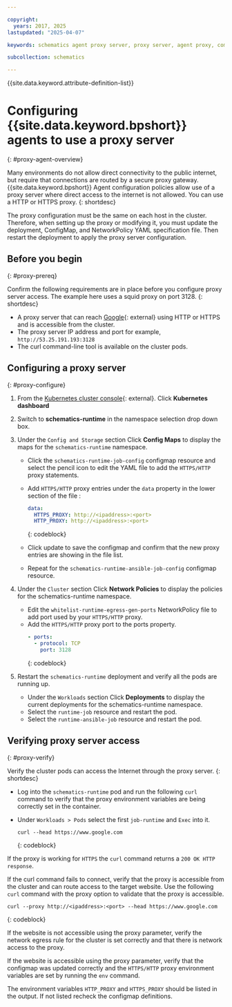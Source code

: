 ```yaml
---

copyright:
  years: 2017, 2025
lastupdated: "2025-04-07"

keywords: schematics agent proxy server, proxy server, agent proxy, command-line, api, ui

subcollection: schematics

---
```


{{site.data.keyword.attribute-definition-list}}

# Configuring {{site.data.keyword.bpshort}} agents to use a proxy server
{: #proxy-agent-overview}

Many environments do not allow direct connectivity to the public internet, but require that connections are routed by a secure proxy gateway. {{site.data.keyword.bpshort}} Agent configuration policies allow use of a proxy server where direct access to the internet is not allowed. You can use a HTTP or HTTPS proxy.
{: shortdesc}

The proxy configuration must be the same on each host in the cluster. Therefore, when setting up the proxy or modifying it, you must update the deployment, ConfigMap, and NetworkPolicy YAML specification file. Then restart the deployment to apply the proxy server configuration.

## Before you begin
{: #proxy-prereq}

Confirm the following requirements are in place before you configure proxy server access. The example here uses a squid proxy on port 3128.
{: shortdesc}

- A proxy server that can reach [Google](https://www.google.com){: external} using HTTP or HTTPS and is accessible from the cluster.
- The proxy server IP address and port for example, `http://53.25.191.193:3128`
- The curl command-line tool is available on the cluster pods.

## Configuring a proxy server
{: #proxy-configure}

1. From the [Kubernetes cluster console](https://cloud.ibm.com/kubernetes/clusters){: external}. Click **Kubernetes dashboard**
2. Switch to **schematics-runtime** in the namespace selection drop down box.
3. Under the `Config and Storage` section Click **Config Maps** to display the maps for the `schematics-runtime` namespace. 
    - Click  the `schematics-runtime-job-config` configmap resource and select the pencil icon to edit the YAML file to add the `HTTPS/HTTP` proxy statements. 

    - Add `HTTPS/HTTP` proxy entries under the `data` property in the lower section of the file :

        ```yaml
        data:
          HTTPS_PROXY: http://<ipaddress>:<port>
          HTTP_PROXY: http://<ipaddress>:<port>
        ```
        {: codeblock}
        
    - Click update to save the configmap and confirm that the new proxy entries are showing in the file list. 
    - Repeat for the `schematics-runtime-ansible-job-config` configmap resource. 

4. Under the `Cluster` section Click **Network Policies** to display the policies for the schematics-runtime namespace. 
   - Edit the `whitelist-runtime-egress-gen-ports` NetworkPolicy file to add port used by your `HTTPS/HTTP` proxy. 
   - Add the `HTTPS/HTTP` proxy port to the ports property.
      ```yaml
      - ports:
        - protocol: TCP
          port: 3128
     ```
     {: codeblock}

5. Restart the `schematics-runtime` deployment and verify all the pods are running up.
   - Under the `Workloads` section Click **Deployments** to display the current deployments for the schematics-runtime namespace. 
   - Select the `runtime-job` resource and restart the pod.  
   - Select the `runtime-ansible-job` resource and restart the pod.  

## Verifying proxy server access
{: #proxy-verify}

Verify the cluster pods can access the Internet through the proxy server.
{: shortdesc}

- Log into the `schematics-runtime` pod and run the following `curl` command to verify that the proxy environment variables are being correctly set in the container.
- Under `Workloads > Pods` select the first `job-runtime` and `Exec` into it.  
    
  ```curl
  curl --head https://www.google.com
  ```
  {: codeblock}

If the proxy is working for `HTTPS` the `curl` command returns a `200 OK HTTP response`.


If the curl command fails to connect, verify that the proxy is accessible from the cluster and can route access to the target website. Use the following `curl` command with the proxy option to validate that the proxy is accessible.  

  ```curl
  curl --proxy http://<ipaddress>:<port> --head https://www.google.com
  ```
  {: codeblock}

If the website is not accessible using the proxy parameter, verify the network egress rule for the cluster is set correctly and that there is network access to the proxy.

If the website is accessible using the proxy parameter, verify that the configmap was updated correctly and the `HTTPS/HTTP` proxy environment variables are set by running the `env` command.  

The environment variables `HTTP_PROXY` and `HTTPS_PROXY` should be listed in the output. If not listed recheck the configmap definitions.
